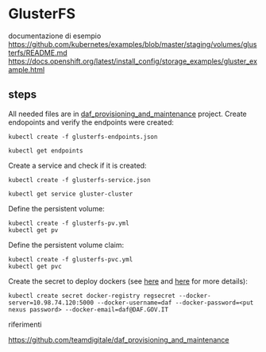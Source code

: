 # GlusterFS

documentazione di esempio
https://github.com/kubernetes/examples/blob/master/staging/volumes/glusterfs/README.md
https://docs.openshift.org/latest/install_config/storage_examples/gluster_example.html

## steps
All needed files are in [daf_provisioning_and_maintenance](https://github.com/teamdigitale/daf_provisioning_and_maintenance/tree/master/kubernetes) project.
Create endopoints and verify the endpoints were created:
```
kubectl create -f glusterfs-endpoints.json

kubectl get endpoints
```
Create a service and check if it is created:

```
kubectl create -f glusterfs-service.json

kubectl get service gluster-cluster
```

Define the persistent volume:
```
kubectl create -f glusterfs-pv.yml
kubectl get pv
```
Define the persistent volume claim:
```
kubectl create -f glusterfs-pvc.yml
kubectl get pvc
```

Create the secret to deploy dockers (see [here](https://github.com/k8s-community/cluster-deploy) and [here](https://kubernetes.io/docs/tasks/configure-pod-container/pull-image-private-registry/) for more details):
```
kubectl create secret docker-registry regsecret --docker-server=10.98.74.120:5000 --docker-username=daf --docker-password=<put nexus password> --docker-email=daf@DAF.GOV.IT
```

riferimenti

https://github.com/teamdigitale/daf_provisioning_and_maintenance
